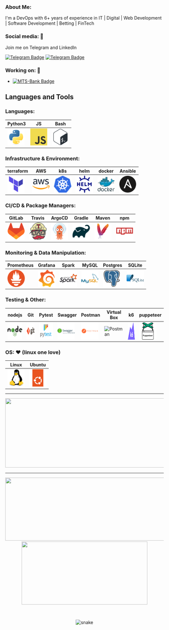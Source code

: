### About Me:    
I'm a DevOps with 6+ years of experience in IT | Digital | Web Development | Software Development | Betting | FinTech
      
   
### Social media: 📡    
Join me on Telegram and LinkedIn

[![Telegram Badge](https://img.shields.io/badge/Telegram-blue?style=for-the-badge&logo=telegram&logoColor=white)](https://t.me/ashabunov)
[![Telegram Badge](https://img.shields.io/badge/LinkedIn-0077B5?style=for-the-badge&logo=linkedin&logoColor=white)](https://www.linkedin.com/in/andrey-shabunov-273161299)



### Working on: 🚀

- [![MTS-Bank Badge](https://media.licdn.com/dms/image/C4D0BAQEjJxosH0OD_w/company-logo_100_100/0/1680167752036/mts_group_logo?e=1727308800&v=beta&t=2bOIiv-obt1HJ0LSJWUXtbHZglVjJj7ozf3IKYT4ldA)](https://www.mtsbank.ru)


## Languages and Tools 
<div>

### Languages:
| Python3 | JS | Bash |
|----------|----------|----------|
|  <img src="https://github.com/devicons/devicon/blob/master/icons/python/python-original.svg" title="Python"  alt="Python" width="55" height="55"/> |  <img src="https://github.com/devicons/devicon/blob/master/icons/javascript/javascript-original.svg" title="JavaScript" alt="JavaScript" width="55" height="55"/> |  <img src="https://github.com/devicons/devicon/blob/master/icons/bash/bash-plain.svg" title="Bash" alt="Bash" width="55" height="55"/> |




### Infrastructure & Environment:
| terraform | AWS | k8s | helm | docker | Ansible |
|----------|----------|----------|----------|----------|----------|
|  <img src="https://github.com/devicons/devicon/blob/master/icons/terraform/terraform-original.svg" title="terraform"  alt="terraform" width="55" height="55"/> |  <img src="https://github.com/devicons/devicon/blob/master/icons/amazonwebservices/amazonwebservices-original-wordmark.svg" title="AWS" alt="AWS" width="55" height="55"/> |  <img src="https://github.com/devicons/devicon/blob/master/icons/kubernetes/kubernetes-original.svg" title="k8s" alt="k8s" width="55" height="55"/> |  <img src="https://github.com/devicons/devicon/blob/master/icons/helm/helm-original.svg" title="helm" alt="helm" width="55" height="55"/> |  <img src="https://github.com/devicons/devicon/blob/master/icons/docker/docker-original-wordmark.svg" title="Docker" alt="Docker" width="55" height="55"/> |  <img src="https://github.com/devicons/devicon/blob/master/icons/ansible/ansible-original.svg" title="Ansible" alt="Ansible" width="55" height="55"/>|




### CI/CD & Package Managers:
| GitLab | Travis | ArgoCD | Gradle | Maven | npm |
|----------|----------|----------|----------|----------|----------|
|  <img src="https://github.com/devicons/devicon/blob/master/icons/gitlab/gitlab-original.svg" title="GitLab"  alt="GitLab" width="55" height="55"/> |  <img src="https://github.com/devicons/devicon/blob/master/icons/travis/travis-original.svg" title="Travis" alt="Travis" width="55" height="55"/> |  <img src="https://github.com/devicons/devicon/blob/master/icons/argocd/argocd-original.svg" title="ArgoCD" alt="ArgoCD" width="55" height="55"/> |  <img src="https://github.com/devicons/devicon/blob/master/icons/gradle/gradle-original.svg" title="Gradle" alt="Gradle" width="55" height="55"/> |  <img src="https://github.com/devicons/devicon/blob/master/icons/maven/maven-original.svg" title="Maven" alt="Maven" width="55" height="55"/> |  <img src="https://github.com/devicons/devicon/blob/master/icons/npm/npm-original-wordmark.svg" title="npm" alt="npm" width="55" height="55"/> |




### Monitoring & Data Manipulation:

| Prometheus | Grafana | Spark | MySQL | Postgres | SQLite |
|----------|----------|----------|----------|----------|----------|
|<img src="https://github.com/devicons/devicon/blob/master/icons/prometheus/prometheus-original.svg" title="Prometheus" alt="Prometheus" width="55" height="55"/>|<img src="https://github.com/devicons/devicon/blob/master/icons/grafana/grafana-original.svg" title="Grafana" alt="Grafana" width="55" height="55"/>|<img src="https://github.com/devicons/devicon/blob/master/icons/apachespark/apachespark-original-wordmark.svg" title="Spark" alt="Spark" width="55" height="55"/>|<img src="https://github.com/devicons/devicon/blob/master/icons/mysql/mysql-original-wordmark.svg" title="MySQL" alt="MySQL" width="55" height="55"/>|<img src="https://github.com/devicons/devicon/blob/master/icons/postgresql/postgresql-original.svg" title="pg" alt="pg" width="55" height="55"/>|<img src="https://github.com/devicons/devicon/blob/master/icons/sqlite/sqlite-original-wordmark.svg" title="SQLite" alt="SQLite" width="55" height="55"/>|



  
### Testing & Other:

| nodejs | Git | Pytest | Swagger | Postman | Virtual Box | k6 | puppeteer |
|----------|----------|----------|----------|----------|----------|----------|----------|
|<img src="https://github.com/devicons/devicon/blob/master/icons/nodejs/nodejs-original-wordmark.svg" title="nodejs" alt="NodeJS" width="55" height="55"/>|<img src="https://github.com/devicons/devicon/blob/master/icons/git/git-original-wordmark.svg" title="Git" alt="Git" width="55" height="55"/>|<img src="https://github.com/devicons/devicon/blob/master/icons/pytest/pytest-original-wordmark.svg" title="pytest" alt="pytest" width="55" height="55"/>|  <img src="https://github.com/devicons/devicon/blob/master/icons/swagger/swagger-original-wordmark.svg" title="Swagger" alt="Swagger" width="55" height="55"/>|  <img src="https://github.com/devicons/devicon/blob/master/icons/postman/postman-original-wordmark.svg" title="Postman" alt="Postman" width="55" height="55"/>|<img src="https://banner2.cleanpng.com/20190501/xvt/kisspng-computer-icons-virtualbox-portable-network-graphic-virtualbox-icon-of-line-style-available-in-svg-5cca247f73f9e3.6112721115567514874751.jpg" title="Postman" alt="Postman" width="80" height="55"/>|  <img src="https://github.com/devicons/devicon/blob/master/icons/k6/k6-original.svg" title="k6" alt="k6" width="55" height="55"/>|  <img src="https://github.com/devicons/devicon/blob/master/icons/puppeteer/puppeteer-original.svg" title="puppeteer" alt="puppeteer" width="55" height="55"/>|




### OS: ❤️ (linux one love)

| Linux | Ubuntu |
|----------|----------|
| <img src="https://github.com/devicons/devicon/blob/master/icons/linux/linux-original.svg" title="Linux" alt="Linux" width="55" height="55"/> | <img src="https://github.com/devicons/devicon/blob/master/icons/ubuntu/ubuntu-original.svg" title="Ubuntu" alt="Ubuntu" width="55" height="55"/> |


<!--

### It's not technology, but I use it. The section will be changed soon.:
  <img src="https://github.com/devicons/devicon/blob/master/icons/latex/latex-original.svg" title="Latex" alt="Latex" width="40" width="30" height="30"/>
  <img src="https://github.com/devicons/devicon/blob/master/icons/ssh/ssh-original.svg" title="ssh" alt="ssh" width="30" height="30"/>
  <img src="https://github.com/devicons/devicon/blob/master/icons/xml/xml-original.svg" title="xml" alt="xml" width="30" height="30"/>
  <img src="https://github.com/devicons/devicon/blob/master/icons/yaml/yaml-original.svg" title="yaml" alt="yaml" width="30" height="30"/>
  <img src="https://github.com/devicons/devicon/blob/master/icons/json/json-original.svg" title="json" alt="json" width="30" height="30"/>
  <img src="https://github.com/devicons/devicon/blob/master/icons/vscode/vscode-original-wordmark.svg" title="vsc" alt="vsc" width="30" height="30"/>
  <img src="https://github.com/devicons/devicon/blob/master/icons/pycharm/pycharm-original.svg" title="PC" alt="PC" width="30" height="30"/>
  <img src="https://github.com/devicons/devicon/blob/master/icons/clion/clion-original.svg" title="cl" alt="CL" width="30" height="30"/>
  <img src="https://github.com/devicons/devicon/blob/master/icons/datagrip/datagrip-original.svg" title="dg" alt="dg" width="30" height="30"/>  
  <img src="https://github.com/devicons/devicon/blob/master/icons/gitlab/gitlab-original-wordmark.svg" title="GitLab" alt="GitLab" width="30" height="30"/>
  <img src="https://github.com/devicons/devicon/blob/master/icons/confluence/confluence-original-wordmark.svg" title="Confluence" alt="Confluence" width="30" height="30"/>
  <img src="https://github.com/devicons/devicon/blob/master/icons/jira/jira-original-wordmark.svg" title="Jira" alt="Jira" width="30" height="30"/>
--> 
</div>

---

  
<p align="center">
  <img width="800" height="220" src="https://streak-stats.demolab.com?user=JavaScriptonit&theme=highcontrast&hide_border=true&border_radius=5&card_width=800">
</p>


---




<p align="center">
  <img width="600" height="200" src="https://github-readme-stats.vercel.app/api?username=JavaScriptonit&show_icons=true&theme=vision-friendly-dark">
  <img width="400" height="200" src="https://github-readme-stats.vercel.app/api/top-langs/?username=JavaScriptonit&size_weight=0.0005&count_weight=0.3&layout=compact&theme=vision-friendly-dark">
</p>
 


<div id="header" align="center">
  <img src="https://komarev.com/ghpvc/?username=JavaScriptonit&style=for-the-badge&color=orange" alt=""/>
</div>

<p align="center">
 <img width="1000" src="assets/github-snake.svg" alt="snake"/>
</p>


<!--
--> 
